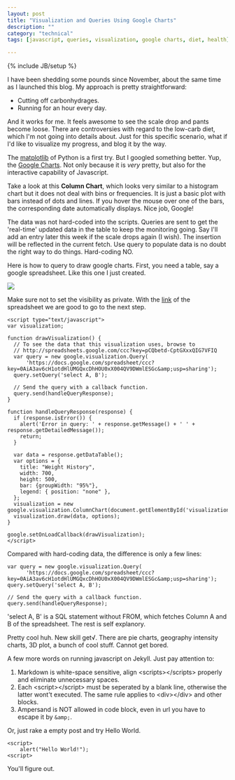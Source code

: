 ```yaml
---
layout: post
title: "Visualization and Queries Using Google Charts"
description: ""
category: "technical"
tags: [javascript, queries, visualization, google charts, diet, health]

---
```

{% include JB/setup %}

I have been shedding some pounds since November, about the same time as I launched this blog. My approach is pretty straightforward:
- Cutting off carbonhydrages. 
- Running for an hour every day. 

And it works for me. It feels awesome to see the scale drop and pants become loose. There are controversies with regard to the low-carb diet, which I'm not going into details about. Just for this specific scenario, what if I'd like to visualize my progress, and blog it by the way.

The [matplotlib](http://matplotlib.org/) of Python is a first try. But I googled something better. Yup, the [Google Charts](https://developers.google.com/chart/?hl=fr). Not only because it is *very* pretty, but also for the interactive capability of Javascript. 

Take a look at this **Column Chart**, which looks very similar to a histogram chart but it does not deal with bins or frequencies. It is just a basic plot with bars instead of dots and lines. If you hover the mouse over one of the bars, the corresponding date automatically displays. Nice job, Google!

<script type="text/javascript">
  alert("This post demonstrates the usage of Javascript on Jekyll.")
</script>

<script type="text/javascript" src="https://www.google.com/jsapi">
</script>

<script type="text/javascript">
   google.load("visualization", "1", {packages:["corechart"]});
</script>

<script type="text/javascript">
  var visualization;

  function drawVisualization() {
    // To see the data that this visualization uses, browse to
    // http://spreadsheets.google.com/ccc?key=pCQbetd-CptGXxxQIG7VFIQ
    var query = new google.visualization.Query(
      'https://docs.google.com/spreadsheet/ccc?key=0AiA3av6cH1otdHlUMGQxcDhHOU0xX004QV9DWmlESGc&usp=sharing');
    query.setQuery('select A, B');
  
    // Send the query with a callback function.
    query.send(handleQueryResponse);
  }
  
  function handleQueryResponse(response) {
    if (response.isError()) {
    alert('Error in query: ' + response.getMessage() + ' ' + response.getDetailedMessage());
    return;
    }
  
    var data = response.getDataTable();
    var options = {
    title: "Weight History",
    width: 700,
    height: 500,
    bar: {groupWidth: "50%"},
    legend: { position: "none" },
    };
    visualization = new google.visualization.ColumnChart(document.getElementById('visualization'));
    visualization.draw(data, options);
  }
  

  google.setOnLoadCallback(drawVisualization);
</script>

<div id="visualization">
</div>

The data was not hard-coded into the scripts. Queries are sent to get the 'real-time' updated data in the table to keep the monitoring going. Say I'll add an entry later this week if the scale drops again (I wish). The insertion will be reflected in the current fetch. Use query to populate data is no doubt the right way to do things. Hard-coding NO. 

Here is how to query to draw google charts. First, you need a table, say a google spreadsheet. Like this one I just created.

![](https://raw.github.com/fengs/fengs.github.com/master/Fig/google_spreadsheet.png)

Make sure not to set the visibility as private. With the [link](https://docs.google.com/spreadsheet/ccc?key=0AiA3av6cH1otdHlUMGQxcDhHOU0xX004QV9DWmlESGc&usp=sharing#gid=0) of the spreadsheet we are good to go to the next step.

    <script type="text/javascript">
    var visualization;

    function drawVisualization() {
      // To see the data that this visualization uses, browse to
      // http://spreadsheets.google.com/ccc?key=pCQbetd-CptGXxxQIG7VFIQ
      var query = new google.visualization.Query(
          'https://docs.google.com/spreadsheet/ccc?key=0AiA3av6cH1otdHlUMGQxcDhHOU0xX004QV9DWmlESGc&amp;usp=sharing');
      query.setQuery('select A, B');
    
      // Send the query with a callback function.
      query.send(handleQueryResponse);
    }
    
    function handleQueryResponse(response) {
      if (response.isError()) {
        alert('Error in query: ' + response.getMessage() + ' ' + response.getDetailedMessage());
        return;
      }
    
      var data = response.getDataTable();
      var options = {
        title: "Weight History",
        width: 700,
        height: 500,
        bar: {groupWidth: "95%"},
        legend: { position: "none" },
      };
      visualization = new google.visualization.ColumnChart(document.getElementById('visualization'));
      visualization.draw(data, options);
    }
    
    google.setOnLoadCallback(drawVisualization);
    </script>

Compared with hard-coding data, the difference is only a few lines:

    var query = new google.visualization.Query(
          'https://docs.google.com/spreadsheet/ccc?key=0AiA3av6cH1otdHlUMGQxcDhHOU0xX004QV9DWmlESGc&amp;usp=sharing');
    query.setQuery('select A, B');
    
    // Send the query with a callback function.
    query.send(handleQueryResponse);

'select A, B' is a SQL statement without FROM, which fetches Column A and B of the spreadsheet. The rest is self explanory. 

Pretty cool huh. New skill get√. There are pie charts, geography intensity charts, 3D plot, a bunch of cool stuff. Cannot get bored.

A few more words on running javascript on Jekyll. Just pay attention to:
1. Markdown is white-space sensitive, align &lt;scripts&gt;&lt;/scripts&gt; properly and eliminate unnecessary spaces.
2. Each &lt;script&gt;&lt;/script&gt; must be seperated by a blank line, otherwise the latter wont't executed. The same rule applies to &lt;div&gt;&lt;/div&gt; and other blocks.
3. Ampersand is NOT allowed in code block, even in url you have to escape it by `&amp;`.

Or, just rake a empty post and try Hello World.

    <script>
        alert("Hello World!");
    <script>

You'll figure out. 


